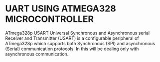# UART USING ATMEGA328 MICROCONTROLLER
ATmega328p USART Universal Synchronous and Asynchronous serial Receiver and Transmitter (USART) is a configurable peripheral of ATmega328p which supports both Synchronous (SPI) and asynchronous (Serial) communication protocols. In this will be dealing only with asynchronous communication.
